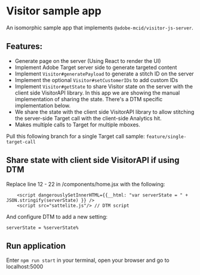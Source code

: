 # Visitor sample app

An isomorphic sample app that implements `@adobe-mcid/visitor-js-server`.

## Features:

- Generate page on the server (Using React to render the UI)
- Implement Adobe Target server side to generate targeted content
- Implement `Visitor#generatePayload` to generate a stitch ID on the server
- Implement the optional `Visitor#setCustomerIDs` to add custom IDs
- Implement `Visitor#getState` to share Visitor state on the server with the client side VisitorAPI library. In this app we are showing the manual implementation of sharing the state. There's a DTM specific implementation below.
- We share the state with the client side VisitorAPI library to allow stitching the server-side Target call with the client-side Analytics hit.
- Makes multiple calls to Target for multiple mboxes.

Pull this following branch for a single Target call sample: `feature/single-target-call`


## Share state with client side VisitorAPI if using DTM

Replace line 12 - 22 in /components/home.jsx with the following:

```
    <script dangerouslySetInnerHTML={{__html: "var serverState = " + JSON.stringify(serverState) }} />
    <script src="sattelite.js"/> // DTM script
```

And configure DTM to add a new setting:

`serverState = %serverState%`

## Run application

Enter `npm run start` in your terminal, open your browser and go to localhost:5000
